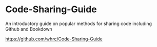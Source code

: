# Code-Sharing-Guide
An introductory guide on popular methods for sharing code including Github and Bookdown

https://github.com/whrc/Code-Sharing-Guide
